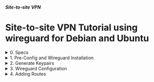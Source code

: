 ##### Site-to-site VPN
# Site-to-site VPN Tutorial using wireguard for Debian and Ubuntu

<details markdown="1">
<summary>
0. Specs
</summary>

---

### 0.0. The What

A Site-to-site VPN is a secure connection that links two or more separate networks over the internet, such as connecting a main office network to a branch office network. Think of it as creating a private, encrypted tunnel through the public internet. This allows employees at different physical locations to securely share resources and access shared files, printers, and applications as if they were all on the same local network.

It's different from the VPN you might use on your personal computer, which typically only connects a single device. A Site-to-site VPN connects entire networks to each other, automatically protecting all the data that travels between them without requiring individual users to turn anything on.

### 0.1. Environment

**Site 1**
- Name: net1
- Network: 192.168.56.0/24
- wireguard server (Debian 13 Server/Ubuntu 24.04 LTS Server): 
    - name: net1-1
    - Public IP: 192.168.1.251
    - Private IP: 192.168.56.1
- Hosts in the network (Linux/Mac/Wind*ws/etc): 
    - name: net1-2 Private IP: 192.168.56.2 


**Site 2**
- Name: net2
- Network: 192.168.57.0/24
- wireguard server (Debian 13 Server/Ubuntu 24.04 LTS Server): 
    - name: net2-1
    - Public IP: 192.168.1.252
    - Private IP: 192.168.57.1
- Hosts in the network (Linux/Mac/Wind*ws/etc): 
    - name: net2-2 Private IP: 192.168.57.2 

### 0.2. Sources

- [Deepseek](https://www.deepseek.com/)   
- [ChatGPT](https://chatgpt.com/)   
- [Claude](https://claude.ai/)  
- [Wireguard Documentation](https://www.wireguard.com/)


<br>
</details>

<details markdown="1">
<summary>
1. Pre-Config and Wireguard Installation
</summary>

---

Enable IP Forwarding on both wireguard servers
Run on net1-1 and net2-1

```
echo 'net.ipv4.ip_forward=1' | sudo tee -a /etc/sysctl.conf
sudo sysctl -p    # Activate it
sudo sysctl net.ipv4.ip_forward  # Check it
```

Install wireguard
Run on net1-1 and net2-1

```
sudo apt update
sudo apt install wireguard -y
```

<br>
</details>

<details markdown="1">
<summary>
2. Generate Keypairs
</summary>

---

We need to create public/private keypairs for both wireguard servers.  
While installing take notes of them, we're going to use them on configuration files.

You can delete or backup them after using in configurations
Run on net1-1 and net2-1

```
wg genkey | tee privatekey | wg pubkey > publickey
cat privatekey   # Check private key
cat publickey    # Check public key
```

My public and private keys for reference:

net1-1 Public Key : fZjce9XED9g6LN0CJPjpeNueq7mzHFbIc9yIh/c+HVY=  
net1-1 Private Key: 8CKa3+nFCemn6ja0RH+soc9lZVzBRiIKjO4UKguYoFk=  
net2-1 Public Key : 8ZqdXWlcrJaYgOOrVZI3Aygz90CBnsQa1qtyL4/8LwU=  
net2-2 Private Key: QE3DmQNIX4WePgJskO6oERq2toIqcrSVYRxONq+Fa0A=

<br>
</details>





<details markdown="1">
<summary>
3. Wireguard Configuration
</summary>

---

### 3.0. Explanations

We need to configure wireguard on both servers. The IP addresses for wireguard endpoints are choosen as 10.200.0.1/30 (net1-1) and 10.200.0.2/30 (net2-1). They are arbitrary, you can change them if you want.

The keys and their explanations at the config file are as follows:

**Interface Section**

Address: Given IP address to wireguard in CIDR notation.  
PrivateKey: Produced Private Key of the server.  
ListenPort: The port number used for wireguard tunnel.  

**Peer Section**

PublicKey: Produced Public Key of the other wireguard server.  
Endpoint: IP:Port of the other server.  
AllowedIPs: IP addresses at the other network who can reach to this network.  
PersistentKeepalive: Send an empty packet to the other side every given second to keepalive the connection (Optional).  


### 3.1. First Server Configuration

We will create a configuration file and fill it as in the template.

Run on net1-1

```
sudo nano /etc/wireguard/wg0.conf
```

Fill as below (Remember changing variables as yours):

```
[Interface]
Address = 10.200.0.1/30
PrivateKey = 8CKa3+nFCemn6ja0RH+soc9lZVzBRiIKjO4UKguYoFk=
ListenPort = 51820

[Peer]
PublicKey = 8ZqdXWlcrJaYgOOrVZI3Aygz90CBnsQa1qtyL4/8LwU=
Endpoint = 192.168.1.252:51820
AllowedIPs = 10.200.0.2/32, 192.168.57.0/24
PersistentKeepalive = 25

```

### 3.2. Second Server Configuration

We will create a configuration file and fill it as in the template.

Run on net2-1

```
sudo nano /etc/wireguard/wg0.conf
```

Fill as below (Remember changing variables as yours):

```
[Interface]
Address = 10.200.0.2/30
PrivateKey = QE3DmQNIX4WePgJskO6oERq2toIqcrSVYRxONq+Fa0A=
ListenPort = 51820

[Peer]
PublicKey = fZjce9XED9g6LN0CJPjpeNueq7mzHFbIc9yIh/c+HVY=
Endpoint = 192.168.1.251:51820
AllowedIPs = 10.200.0.1/32, 192.168.56.0/24
PersistentKeepalive = 25
```

### 3.3. Enable and Start the Wireguard Tunnel

Enable our configuration (make it run at start-up) and start it.

Run on net1-1 and net2-1

```
sudo systemctl enable wg-quick@wg0
sudo wg-quick up wg0
sudo wg show     # Verify the tunnel
```

Test connectivity:

Run on net1-1

```
ping 10.200.0.2             # Ping other side of the VPN tunnel
ping 192.168.57.1           # Ping the other server's Private IP
```

Run on net2-1

```
ping 10.200.0.1             # Ping other side of the VPN tunnel
ping 192.168.56.1           # Ping the other server's Private IP
```

If the pings return the replies, it means the VPN tunnel is established. For connecting to the other hosts, we need to add routes to access to other network.

<br>
</details>



<details markdown="1">
<summary>
4. Adding Routes
</summary>

---

### 4.0. Explanations

TL;DR: Ask your network administrator.

If you have access to default gateways (routers) in the networks, you can add the routes there.  
For net1, 192.168.57.0/24 will be routed by 192.168.56.1. For net2, 192.168.56.0/24 will be routed by 192.168.57.1. 

If you are using DHCP, it is possible to add there. I really don't know how, but I know it is somehow possible.

Otherwise, you have to add it manually.

For windows hosts it is the easiest: 

```
route add -p 192.168.57.0 MASK 255.255.255.0 192.168.56.1   # For net1 hosts
route add -p 192.168.56.0 MASK 255.255.255.0 192.168.57.1   # For net2 hosts
```

For Linux hosts, there is a similar way:

```
sudo route add 192.168.57.0/24 via 192.168.56.1       # For net1 hosts
sudo route add 192.168.56.0/24 via 192.168.57.1       # For net2 hosts
```

But it is not persistent. Goes away when you reboot the host.

Method of adding persistent routes depends on the Linux distro and its networking stack. Debian servers use ifupdown, Ubuntu servers use netplan, Red-Hat servers (and derivatives) use systemd-networkd, most of the Desktop editions (including Debian & Ubuntu) use NetworkManager. 


### 4.1. ifupdown (Debian Server) Configuration

A sample configuration for net1-2 could be as below:

```
# /etc/network/interfaces
auto lo
iface lo inet loopback

# Primary interface
auto enp0s3
iface enp0s3 inet static
    address 192.168.56.2
    netmask 255.255.255.0
    gateway 192.168.56.101
    dns-nameservers 8.8.8.8 1.1.1.1
    
    # Secondary route to 192.168.57.0/24
    post-up ip route add 192.168.57.0/24 via 192.168.56.1
    post-down ip route del 192.168.57.0/24 via 192.168.56.1
```

Similarly a sample configuration for net2-2 could be as below:

```
# /etc/network/interfaces
auto lo
iface lo inet loopback

# Primary interface
auto enp0s3
iface enp0s3 inet static
    address 192.168.57.2
    netmask 255.255.255.0
    gateway 192.168.57.101
    dns-nameservers 8.8.8.8 1.1.1.1
    
    # Secondary route to 192.168.56.0/24
    post-up ip route add 192.168.56.0/24 via 192.168.57.1
    post-down ip route del 192.168.56.0/24 via 192.168.57.1
```

To apply the configuration:

```
sudo systemctl restart networking
```
or

```
sudo ifdown enp0s3 && sudo ifup enp0s3
```


### 4.2. netplan (Ubuntu Server) Configuration

A sample configuration for net1-2 could be as below:

```
# /etc/netplan/01-netcfg.yaml
network:
  version: 2
  renderer: NetworkManager
  ethernets:
    enp0s3:
      addresses:
        - 192.168.56.2/24
      gateway4: 192.168.56.101
      nameservers:
        addresses: [8.8.8.8, 1.1.1.1]
      routes:
      - to: 192.168.57.0/24
        via: 192.168.56.1
```


Similarly a sample configuration for net2-2 could be as below:

```
network:
  version: 2
  renderer: NetworkManager
  ethernets:
    enp0s3:
      addresses:
        - 192.168.57.2/24
      gateway4: 192.168.57.101
      nameservers:
        addresses: [8.8.8.8, 1.1.1.1]
      routes:
      - to: 192.168.56.0/24
        via: 192.168.57.1

```


To apply the configuration:

```
sudo netplan apply
```

### 4.3. NetworkManager (Debian & Ubuntu Desktop)

You can configure the route through Network Settings. But it is possible to perform it through terminal.

First you need the name of the network connection. For Debian desktop It is most probably "Wired connection 1", for Ubuntu desktop it is something like "netplan-enp0s3". The following command will give you a clue:

```
nmcli connection show
```

Add route for net1-2:

```
sudo nmcli connection modify "Wired connection 1" +ipv4.routes "192.168.57.0/24 192.168.56.1"
```

or

```
sudo nmcli connection modify "netplan-enp0s3" +ipv4.routes "192.168.57.0/24 192.168.56.1"
```

Add route for net2-2:

```
sudo nmcli connection modify "Wired connection 1" +ipv4.routes "192.168.56.0/24 192.168.57.1"
```

or

```
sudo nmcli connection modify "netplan-enp0s3" +ipv4.routes "192.168.56.0/24 192.168.57.1"
```



Apply the configuration:

```
sudo nmcli connection up "Wired connection 1"
```

or

```
sudo nmcli connection up "netplan-enp0s3"
```

<br>
</details>



